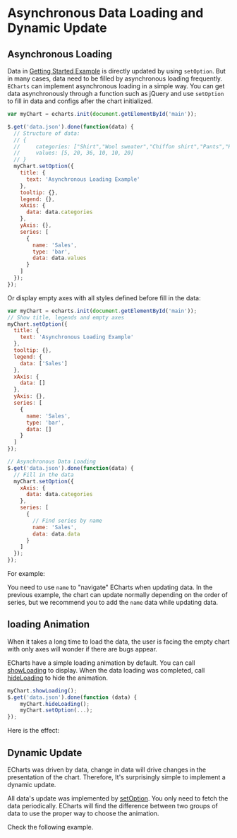 # Asynchronous Data Loading and Dynamic Update

## Asynchronous Loading

Data in [Getting Started Example](${lang}/get-started) is directly updated by using `setOption`. But in many cases, data need to be filled by asynchronous loading frequently. `ECharts` can implement asynchronous loading in a simple way. You can get data asynchronously through a function such as jQuery and use `setOption` to fill in data and configs after the chart initialized.

```js
var myChart = echarts.init(document.getElementById('main'));

$.get('data.json').done(function(data) {
  // Structure of data:
  // {
  //     categories: ["Shirt","Wool sweater","Chiffon shirt","Pants","High-heeled shoes","socks"],
  //     values: [5, 20, 36, 10, 10, 20]
  // }
  myChart.setOption({
    title: {
      text: 'Asynchronous Loading Example'
    },
    tooltip: {},
    legend: {},
    xAxis: {
      data: data.categories
    },
    yAxis: {},
    series: [
      {
        name: 'Sales',
        type: 'bar',
        data: data.values
      }
    ]
  });
});
```

Or display empty axes with all styles defined before fill in the data:

```js
var myChart = echarts.init(document.getElementById('main'));
// Show title, legends and empty axes
myChart.setOption({
  title: {
    text: 'Asynchronous Loading Example'
  },
  tooltip: {},
  legend: {
    data: ['Sales']
  },
  xAxis: {
    data: []
  },
  yAxis: {},
  series: [
    {
      name: 'Sales',
      type: 'bar',
      data: []
    }
  ]
});

// Asynchronous Data Loading
$.get('data.json').done(function(data) {
  // Fill in the data
  myChart.setOption({
    xAxis: {
      data: data.categories
    },
    series: [
      {
        // Find series by name
        name: 'Sales',
        data: data.data
      }
    ]
  });
});
```

For example:

<md-example src="doc-example/tutorial-async"></md-example>

You need to use `name` to "navigate" ECharts when updating data. In the previous example, the chart can update normally depending on the order of series, but we recommend you to add the `name` data while updating data.

## loading Animation

When it takes a long time to load the data, the user is facing the empty chart with only axes will wonder if there are bugs appear.

ECharts have a simple loading animation by default. You can call [showLoading](api.html#echartsInstance.showLoading) to display. When the data loading was completed, call [hideLoading](api.html#echartsInstance.hideLoading) to hide the animation.

```js
myChart.showLoading();
$.get('data.json').done(function (data) {
    myChart.hideLoading();
    myChart.setOption(...);
});
```

Here is the effect:

<md-example src="doc-example/tutorial-loading"></md-example>

## Dynamic Update

ECharts was driven by data, change in data will drive changes in the presentation of the chart. Therefore, It's surprisingly simple to implement a dynamic update.

All data's update was implemented by [setOption](~api.html#echartsInstance.setOption). You only need to fetch the data periodically. ECharts will find the difference between two groups of data to use the proper way to choose the animation.

Check the following example.

<md-example src="doc-example/tutorial-dynamic-data"></md-example>
